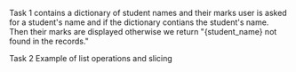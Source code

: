 Task 1
contains a dictionary of student names and their marks
user is asked for a student's name and if the dictionary contians the student's name.
Then their marks are displayed otherwise we return "{student_name} not found in the records."

Task 2 
Example of list operations and slicing 
